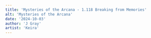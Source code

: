 ```yaml
---
title: 'Mysteries of the Arcana - 1.118 Breaking from Memories'
alt: 'Mysteries of the Arcana'
date: '2024-10-03'
author: 'J Gray'
artist: 'Keira'
---
```

